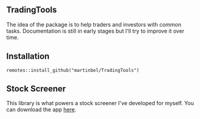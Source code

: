 ## TradingTools

The idea of the package is to help traders and investors with common tasks.
Documentation is still in early stages but I'll try to improve it over time. 

## Installation

`remotes::install_github("martinbel/TradingTools")`

## Stock Screener

This library is what powers a stock screener I've developed for myself. 
You can download the app [here](https://github.com/martinbel/StockScreener).




